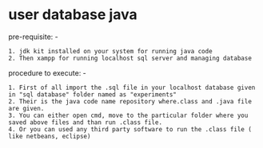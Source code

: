 # user database java

pre-requisite: -

	1. jdk kit installed on your system for running java code
	2. Then xampp for running localhost sql server and managing database
	
procedure to execute: -
	
	1. First of all import the .sql file in your localhost database given in "sql database" folder named as "experiments"
	2. Their is the java code name repository where.class and .java file are given.
	3. You can either open cmd, move to the particular folder where you saved above files and than run .class file.
	4. Or you can used any third party software to run the .class file ( like netbeans, eclipse) 